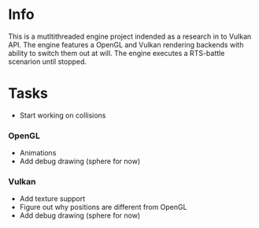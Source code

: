 Info
====

This is a mutltithreaded engine project indended as a research in to Vulkan API. The engine features a OpenGL and Vulkan rendering backends with ability to switch them out at will. The engine executes a RTS-battle scenarion until stopped.

Tasks
=====
* Start working on collisions

### OpenGL
* Animations
* Add debug drawing (sphere for now)

### Vulkan
* Add texture support
* Figure out why positions are different from OpenGL
* Add debug drawing (sphere for now)